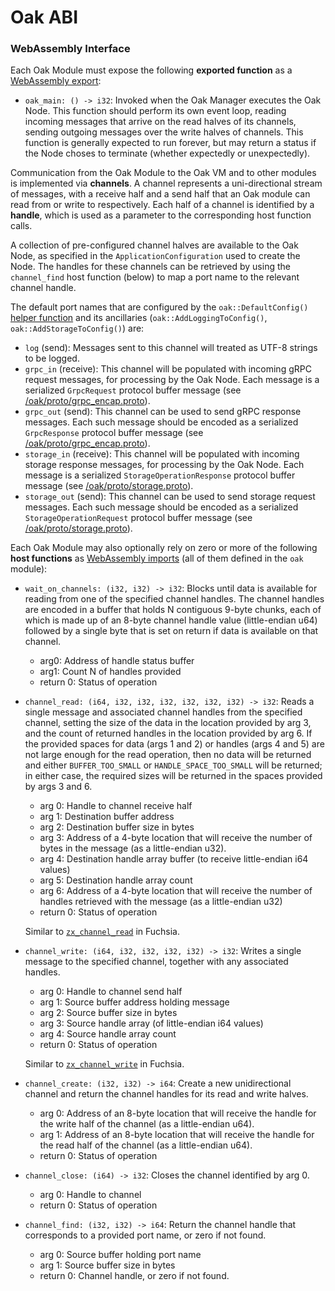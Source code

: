 # Oak ABI

### WebAssembly Interface

Each Oak Module must expose the following **exported function** as a
[WebAssembly export](https://webassembly.github.io/spec/core/syntax/modules.html#exports):

-   `oak_main: () -> i32`: Invoked when the Oak Manager executes the Oak Node.
    This function should perform its own event loop, reading incoming messages
    that arrive on the read halves of its channels, sending outgoing messages over
    the write halves of channels.  This function is generally expected to run
    forever, but may return a status if the Node choses to terminate (whether
    expectedly or unexpectedly).

Communication from the Oak Module to the Oak VM and to other modules is
implemented via **channels**. A channel represents a uni-directional stream of
messages, with a receive half and a send half that an Oak module can read from
or write to respectively. Each half of a channel is identified by a **handle**,
which is used as a parameter to the corresponding host function calls.

A collection of pre-configured channel halves are available to the Oak Node,
as specified in the `ApplicationConfiguration` used to create the Node.
The handles for these channels can be retrieved by using the `channel_find` host
function (below) to map a port name to the relevant channel handle.

The default port names that are configured by the `oak::DefaultConfig()`
[helper function](oak/common/app_config.h) and its ancillaries
(`oak::AddLoggingToConfig()`, `oak::AddStorageToConfig()`) are:

-   `log` (send): Messages sent to this channel will treated as
    UTF-8 strings to be logged.
-   `grpc_in` (receive): This channel will be populated with incoming
    gRPC request messages, for processing by the Oak Node.  Each message is a
    serialized `GrpcRequest` protocol buffer message (see
    [/oak/proto/grpc_encap.proto](oak/proto/grpc_encap.proto)).
-   `grpc_out` (send): This channel can be used to send gRPC response
    messages.  Each such message should be encoded as a serialized
    `GrpcResponse` protocol buffer message (see
    [/oak/proto/grpc_encap.proto](oak/proto/grpc_encap.proto)).
-   `storage_in` (receive): This channel will be populated with incoming
    storage response messages, for processing by the Oak Node.  Each message is a
    serialized `StorageOperationResponse` protocol buffer message (see
    [/oak/proto/storage.proto](oak/proto/storage.proto)).
-   `storage_out` (send): This channel can be used to send storage request
    messages.  Each such message should be encoded as a serialized
    `StorageOperationRequest` protocol buffer message (see
    [/oak/proto/storage.proto](oak/proto/storage.proto)).

Each Oak Module may also optionally rely on zero or more of the following **host
functions** as [WebAssembly
imports](https://webassembly.github.io/spec/core/syntax/modules.html#imports)
(all of them defined in the `oak` module):

-   `wait_on_channels: (i32, i32) -> i32`: Blocks until data is available for
    reading from one of the specified channel handles.  The channel handles are
    encoded in a buffer that holds N contiguous 9-byte chunks, each of which is
    made up of an 8-byte channel handle value (little-endian u64) followed by a
    single byte that is set on return if data is available on that channel.

    *   arg0: Address of handle status buffer
    *   arg1: Count N of handles provided
    *   return 0: Status of operation

-   `channel_read: (i64, i32, i32, i32, i32, i32, i32) -> i32`: Reads a single
    message and associated channel handles from the specified channel, setting
    the size of the data in the location provided by arg 3, and the count of
    returned handles in the location provided by arg 6.  If the provided spaces
    for data (args 1 and 2) or handles (args 4 and 5) are not large enough for
    the read operation, then no data will be returned and either
    `BUFFER_TOO_SMALL` or `HANDLE_SPACE_TOO_SMALL` will be returned; in either
    case, the required sizes will be returned in the spaces provided by args
    3 and 6.

    *   arg 0: Handle to channel receive half
    *   arg 1: Destination buffer address
    *   arg 2: Destination buffer size in bytes
    *   arg 3: Address of a 4-byte location that will receive the number of
               bytes in the message (as a little-endian u32).
    *   arg 4: Destination handle array buffer (to receive little-endian i64
               values)
    *   arg 5: Destination handle array count
    *   arg 6: Address of a 4-byte location that will receive the number of
               handles retrieved with the message (as a little-endian u32)
    *   return 0: Status of operation

    Similar to
    [`zx_channel_read`](https://fuchsia.dev/fuchsia-src/zircon/syscalls/channel_read)
    in Fuchsia.

-   `channel_write: (i64, i32, i32, i32, i32) -> i32`: Writes a single message
    to the specified channel, together with any associated handles.

    *   arg 0: Handle to channel send half
    *   arg 1: Source buffer address holding message
    *   arg 2: Source buffer size in bytes
    *   arg 3: Source handle array (of little-endian i64 values)
    *   arg 4: Source handle array count
    *   return 0: Status of operation

    Similar to
    [`zx_channel_write`](https://fuchsia.dev/fuchsia-src/zircon/syscalls/channel_write)
    in Fuchsia.

-   `channel_create: (i32, i32) -> i64`: Create a new unidirectional channel and
    return the channel handles for its read and write halves.

    *   arg 0: Address of an 8-byte location that will receive the handle for
               the write half of the channel (as a little-endian u64).
    *   arg 1: Address of an 8-byte location that will receive the handle for
               the read half of the channel (as a little-endian u64).
    *   return 0: Status of operation

-   `channel_close: (i64) -> i32`: Closes the channel identified by arg 0.

    *   arg 0: Handle to channel
    *   return 0: Status of operation

-   `channel_find: (i32, i32) -> i64`: Return the channel handle that
    corresponds to a provided port name, or zero if not found.

    *   arg 0: Source buffer holding port name
    *   arg 1: Source buffer size in bytes
    *   return 0: Channel handle, or zero if not found.
